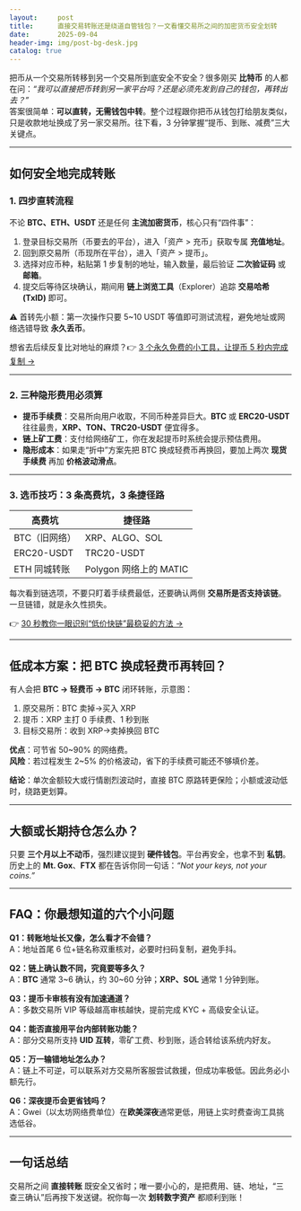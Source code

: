 ```yaml
---
layout:     post
title:      直接交易转账还是绕道自管钱包？一文看懂交易所之间的加密货币安全划转
date:       2025-09-04
header-img: img/post-bg-desk.jpg
catalog: true
---
```


把币从一个交易所转移到另一个交易所到底安全不安全？很多刚买 **比特币** 的人都在问：*“我可以直接把币转到另一家平台吗？还是必须先发到自己的钱包，再转出去？”*  
答案很简单：**可以直转，无需钱包中转**。整个过程跟你把币从钱包打给朋友类似，只是收款地址换成了另一家交易所。往下看，3 分钟掌握“提币、到账、减费”三大关键点。

---

## 如何安全地完成转账

### 1. 四步直转流程

不论 **BTC、ETH、USDT** 还是任何 **主流加密货币**，核心只有“四件事”：

1. 登录目标交易所（币要去的平台），进入「资产 > 充币」获取专属 **充值地址**。  
2. 回到原交易所（币现所在平台），进入「资产 > 提币」。  
3. 选择对应币种，粘贴第 1 步复制的地址，输入数量，最后验证 **二次验证码** 或 **邮箱**。  
4. 提交后等待区块确认，期间用 **链上浏览工具**（Explorer）追踪 **交易哈希 (TxID)** 即可。

⚠️ 首转先小额：第一次操作只要 5~10 USDT 等值即可测试流程，避免地址或网络选错导致 **永久丢币**。

想省去后续反复比对地址的麻烦？👉 [3 个永久免费的小工具，让提币 5 秒内完成复制 →](https://okxdog.com/)

---

### 2. 三种隐形费用必须算

- **提币手续费**：交易所向用户收取，不同币种差异巨大。**BTC** 或 **ERC20-USDT** 往往最贵，**XRP、TON、TRC20-USDT** 便宜得多。
- **链上矿工费**：支付给网络矿工，你在发起提币时系统会提示预估费用。
- **隐形成本**：如果走“折中”方案先把 BTC 换成轻费币再换回，要加上两次 **现货手续费** 再加 **价格波动滑点**。

---

### 3. 选币技巧：3 条高费坑，3 条捷径路

| 高费坑 | 捷径路 |
| --- | --- |
| BTC（旧网络） | XRP、ALGO、SOL |
| ERC20-USDT | TRC20-USDT |
| ETH 同城转账 | Polygon 网络上的 MATIC |

每次看到链选项，不要只盯着手续费最低，还要确认两侧 **交易所是否支持该链**。一旦链错，就是永久性损失。  

👉 [30 秒教你一眼识别“低价快链”最稳妥的方法 →](https://okxdog.com/)

---

## 低成本方案：把 BTC 换成轻费币再转回？

有人会把 **BTC → 轻费币 → BTC** 闭环转账，示意图：

1. 原交易所：BTC 卖掉→买入 XRP  
2. 提币：XRP 主打 0 手续费、1 秒到账  
3. 目标交易所：收到 XRP→卖掉换回 BTC

**优点**：可节省 50~90% 的网络费。  
**风险**：若过程发生 2~5% 的价格波动，省下的手续费可能还不够填价差。

**结论**：单次金额较大或行情剧烈波动时，直接 BTC 原路转更保险；小额或波动低时，绕路更划算。

---

## 大额或长期持仓怎么办？

只要 **三个月以上不动币**，强烈建议提到 **硬件钱包**。平台再安全，也拿不到 **私钥**。历史上的 **Mt. Gox**、**FTX** 都在告诉你同一句话：*“Not your keys, not your coins.”*

---

## FAQ：你最想知道的六个小问题

**Q1：转账地址长又像，怎么看才不会错？**  
A：地址首尾 6 位+链名称双重核对，必要时扫码复制，避免手抖。

**Q2：链上确认数不同，究竟要等多久？**  
A：**BTC** 通常 3~6 确认，约 30~60 分钟；**XRP、SOL** 通常 1 分钟到账。

**Q3：提币卡审核有没有加速通道？**  
A：多数交易所 VIP 等级越高审核越快，提前完成 KYC + 高级安全认证。

**Q4：能否直接用平台内部转账功能？**  
A：部分交易所支持 **UID 互转**，零矿工费、秒到账，适合转给该系统内好友。

**Q5：万一输错地址怎么办？**  
A：链上不可逆，可以联系对方交易所客服尝试救援，但成功率极低。因此务必小额先行。

**Q6：深夜提币会更省钱吗？**  
A：Gwei（以太坊网络费单位）在**欧美深夜**通常更低，用链上实时费查询工具挑选低谷。

---

## 一句话总结

交易所之间 **直接转账** 既安全又省时；唯一要小心的，是把费用、链、地址，“三查三确认”后再按下发送键。祝你每一次 **划转数字资产** 都顺利到账！